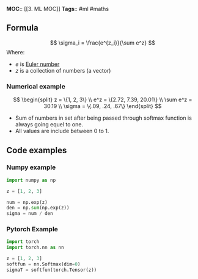 **MOC**:: [[3. ML MOC]]
**Tags**:: #ml #maths 

## Formula
$$
\sigma_i = \frac{e^{z_i}}{\sum e^z}
$$
Where:
- $e$ is [Euler number](https://en.wikipedia.org/wiki/E_(mathematical_constant))
- $z$ is a collection of numbers (a vector)
### Numerical example
$$
\begin{split}
z = \{1, 2, 3\} \\
e^z = \{2.72, 7.39, 20.01\} \\
\sum e^z = 30.19 \\
\sigma = \{.09, .24, .67\}
\end{split}
$$
- Sum of numbers in set after being passed through softmax function is always going equel to one.
- All values are include between 0 to 1.

## Code examples
### Numpy example
```python
import numpy as np

z = [1, 2, 3]

num = np.exp(z)
den = np.sum(np.exp(z))
sigma = num / den
```
### Pytorch Example
```python
import torch
import torch.nn as nn

z = [1, 2, 3]
softfun = nn.Softmax(dim=0)
sigmaT = softfun(torch.Tensor(z))
```